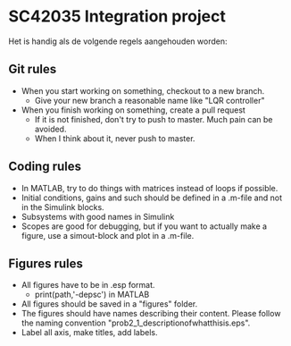 # SC42035 Integration project

Het is handig als de volgende regels aangehouden worden:

## Git rules

* When you start working on something, checkout to a new branch. 
  - Give your new branch a reasonable name like "LQR controller"
* When you finish working on something, create a pull request
  - If it is not finished, don't try to push to master. Much pain can be avoided.
  - When I think about it, never push to master.

## Coding rules

* In MATLAB, try to do things with matrices instead of loops if possible.
* Initial conditions, gains and such should be defined in a .m-file and not in the Simulink blocks.
* Subsystems with good names in Simulink
* Scopes are good for debugging, but if you want to actually make a figure, use a simout-block and plot in a .m-file.


## Figures rules

* All figures have to be in .esp format.
  - print(path,'-depsc') in MATLAB
* All figures should be saved in a "figures" folder.
* The figures should have names describing their content. Please follow the naming convention "prob2_1_descriptionofwhatthisis.eps".
* Label all axis, make titles, add labels. 
